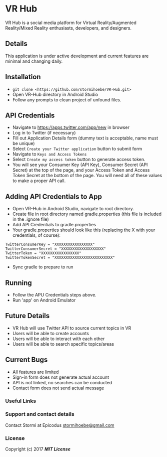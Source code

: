 # VR Hub

VR Hub is a social media platform for Virtual Reality/Augmented Reality/Mixed Reality enthusiasts, developers, and designers.

## Details
This application is under active development and current features are minimal and changing daily.

## Installation
* `git clone <https://github.com/stormihoebe/VR-Hub.git>`
* Open VR-Hub directory in Android Studio
* Follow any prompts to clean project of unfound files.

## API Credentials
* Navigate to <https://apps.twitter.com/app/new> in browser
* Log in to Twitter (if necessary)
* Fill out Application Details form (dummy text is acceptable, name must be unique)
* Select `Create your Twitter application` button to submit form
* Navigate to `Keys and Access Tokens`
* Select `Create my access token` button to generate access token.
* You will see your Consumer Key (API Key), Consumer Secret (API Secret) at the top of the page, and your Access Token and Access Token Secret at the bottom of the page. You will need all of these values to make a proper API call.

## Adding API Credentials to App
* Open VR-Hub in Android Studio, navigate to root directory.
* Create file in root directory named gradle.properties (this file is included in the .ignore file)
* Add API Credentials to gradle.properties
* Your gradle.properties should look like this (replacing the X with your credentials, of course):

```
TwitterConsumerKey = "XXXXXXXXXXXXXXXXX"
TwitterConsumerSecret = "XXXXXXXXXXXXXXXXXXX"
TwitterToken = "XXXXXXXXXXXXXXXXX"
TwitterTokenSecret = "XXXXXXXXXXXXXXXXXXXXXXXXXX"
```
* Sync gradle to prepare to run

## Running
* Follow the APU Credentials steps above.
* Run 'app' on Android Emulator



## Future Details
* VR Hub will use Twitter API to source current topics in VR
* Users will be able to create accounts
* Users will be able to interact with each other
* Users will be able to search specific topics/areas  

## Current Bugs
* All features are limited
* Sign-in form does not generate actual account
* API is not linked, no searches can be conducted
* Contact form does not send actual message



### Useful Links


### Support and contact details

Contact Stormi at Epicodus
stormihoebe@gmail.com

### License

Copyright (c) 2017 **_MIT License_**
